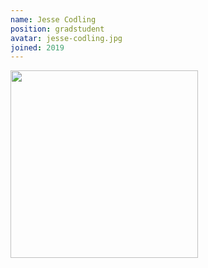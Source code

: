 ```yaml
---
name: Jesse Codling
position: gradstudent
avatar: jesse-codling.jpg
joined: 2019
---
```


<img width="300" src="{{site.baseurl}}/images/people/{{page.avatar}}" data-action="zoom">

